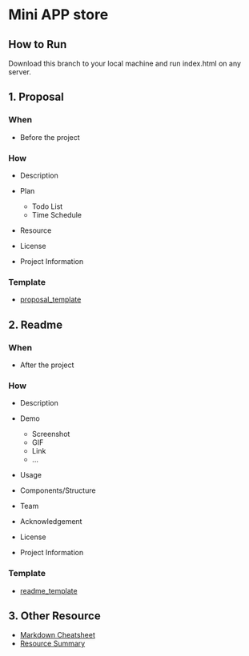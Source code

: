 # Mini APP store

## How to Run

Download this branch to your local machine and run index.html on any server.

## 1\. Proposal

### When

- Before the project

### How

- Description
- Plan

  - Todo List
  - Time Schedule

- Resource

- License
- Project Information

### Template

- [proposal_template](./proposal_template.md)

## 2\. Readme

### When

- After the project

### How

- Description
- Demo

  - Screenshot
  - GIF
  - Link
  - ...

- Usage

- Components/Structure
- Team
- Acknowledgement
- License
- Project Information

### Template

- [readme_template](https://github.com/hackjustu/Github-Ranking-FrontEnd)

## 3\. Other Resource

- [Markdown Cheatsheet](https://github.com/adam-p/markdown-here/wiki/Markdown-Cheatsheet#headers)
- [Resource Summary](./Resource.md)
